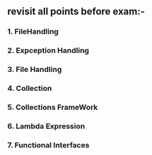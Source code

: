 ## revisit all points before exam:-
###  1. FileHandling
###  2. Expception Handling
###  3. File Handling
###  4. Collection
###  5. Collections FrameWork
###  6. Lambda Expression
###  7. Functional Interfaces
